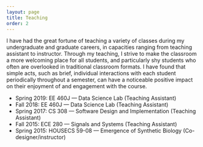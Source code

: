```yaml
---
layout: page
title: Teaching
order: 2
---
```


I have had the great fortune of teaching a variety of classes during my undergraduate and graduate careers, in capacities ranging from teaching assistant to instructor. Through my teaching, I strive to make the classroom a more welcoming place for all students, and particularly shy students who often are overlooked in traditional classroom formats. I have found that simple acts, such as brief, individual interactions with each student periodically throughout a semester, can have a noticeable positive impact on their enjoyment of and engagement with the course.


- Spring 2019: EE 460J — Data Science Lab (Teaching Assistant)
- Fall 2018: EE 460J — Data Science Lab (Teaching Assistant)
- Spring 2017: CS 308 — Software Design and Implementation (Teaching Assistant)
- Fall 2015: ECE 280 — Signals and Systems (Teaching Assistant)
- Spring 2015: HOUSECS 59-08 — Emergence of Synthetic Biology (Co-designer/instructor)

